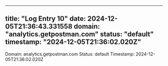 
---
title: "Log Entry 10"
date: 2024-12-05T21:36:43.331558
domain: "analytics.getpostman.com"
status: "default"
timestamp: "2024-12-05T21:36:02.020Z"
---

Domain: analytics.getpostman.com
Status: default
Timestamp: 2024-12-05T21:36:02.020Z
